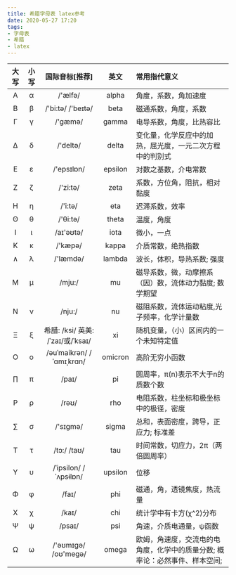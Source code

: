 ```yaml
---
title: 希腊字母表 latex参考
date: 2020-05-27 17:20
tags:
- 字母表
- 希腊
- latex
---
```





| 大写 | 小写 |          国际音标[推荐]           |  英文   | 常用指代意义                                                 |
| :--: | :--: | :-------------------------------: | :-----: | :----------------------------------------------------------- |
|  Α   |  α   |              /'ælfə/              |  alpha  | 角度，系数，角加速度                                         |
|  Β   |  β   |         /'bi:tə/ /'beɪtə/         |  beta   | 磁通系数，角度，系数                                         |
|  Γ   |  γ   |              /'gæmə/              |  gamma  | 电导系数，角度，比热容比                                     |
|  Δ   |  δ   |             /'deltə/              |  delta  | 变化量，化学反应中的加热，屈光度，一元二次方程中的判别式     |
|  Ε   |  ε   |            /'epsɪlɒn/             | epsilon | 对数之基数，介电常数                                         |
|  Ζ   |  ζ   |             /'zi:tə/              |  zeta   | 系数，方位角，阻抗，相对黏度                                 |
|  Η   |  η   |              /'i:tə/              |   eta   | 迟滞系数，效率                                               |
|  Θ   |  θ   |             /'θi:tə/              |  theta  | 温度，角度                                                   |
|  Ι   |  ι   |             /aɪ'əʊtə/             |  iota   | 微小，一点                                                   |
|  Κ   |  κ   |              /'kæpə/              |  kappa  | 介质常数，绝热指数                                           |
|  ∧   |  λ   |             /'læmdə/              | lambda  | 波长，体积，导热系数; 强度                                   |
|  Μ   |  μ   |              /mju:/               |   mu    | 磁导系数，微，动摩擦系（因）数，流体动力黏度; 数学期望       |
|  Ν   |  ν   |              /nju:/               |   nu    | 磁阻系数，流体运动粘度,光子频率，化学计量数                  |
|  Ξ   |  ξ   | 希腊: /ksi/ 英美: /ˈzaɪ/或/ˈksaɪ/ |   xi    | 随机变量，（小）区间内的一个未知特定值                       |
|  Ο   |  ο   |     /əuˈmaikrən/ /ˈɑmɪˌkrɑn/      | omicron | 高阶无穷小函数                                               |
|  ∏   |  π   |               /paɪ/               |   pi    | 圆周率，π(n)表示不大于n的质数个数                            |
|  Ρ   |  ρ   |               /rəʊ/               |   rho   | 电阻系数，柱坐标和极坐标中的极径，密度                       |
|  ∑   |  σ   |             /'sɪɡmə/              |  sigma  | 总和，表面密度，跨导，正应力; 标准差                         |
|  Τ   |  τ   |            /tɔ:/ /taʊ/            |   tau   | 时间常数，切应力，2π（两倍圆周率）                           |
|  Υ   |  υ   |       /ˈipsilon/ /ˈʌpsɨlɒn/       | upsilon | 位移                                                         |
|  Φ   |  φ   |               /faɪ/               |   phi   | 磁通，角，透镜焦度，热流量                                   |
|  Χ   |  χ   |               /kaɪ/               |   chi   | 统计学中有卡方(χ^2)分布                                      |
|  Ψ   |  ψ   |              /psaɪ/               |   psi   | 角速，介质电通量，ψ函数                                      |
|  Ω   |  ω   |        /'əʊmɪɡə/ /oʊ'meɡə/        |  omega  | 欧姆，角速度，交流电的电角度，化学中的质量分数; 概率论：必然事件、样本空间; |

